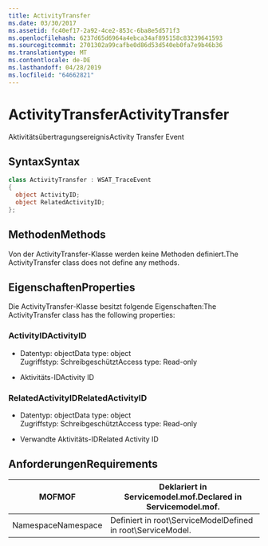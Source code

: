 ```yaml
---
title: ActivityTransfer
ms.date: 03/30/2017
ms.assetid: fc40ef17-2a92-4ce2-853c-6ba8e5d571f3
ms.openlocfilehash: 6237d65d6964a4ebca34af895158c83239641593
ms.sourcegitcommit: 2701302a99cafbe0d86d53d540eb0fa7e9b46b36
ms.translationtype: MT
ms.contentlocale: de-DE
ms.lasthandoff: 04/28/2019
ms.locfileid: "64662821"
---
```

# <a name="activitytransfer"></a><span data-ttu-id="a4ec1-102">ActivityTransfer</span><span class="sxs-lookup"><span data-stu-id="a4ec1-102">ActivityTransfer</span></span>
<span data-ttu-id="a4ec1-103">Aktivitätsübertragungsereignis</span><span class="sxs-lookup"><span data-stu-id="a4ec1-103">Activity Transfer Event</span></span>  
  
## <a name="syntax"></a><span data-ttu-id="a4ec1-104">Syntax</span><span class="sxs-lookup"><span data-stu-id="a4ec1-104">Syntax</span></span>  
  
```csharp
class ActivityTransfer : WSAT_TraceEvent  
{  
  object ActivityID;  
  object RelatedActivityID;  
};  
```  
  
## <a name="methods"></a><span data-ttu-id="a4ec1-105">Methoden</span><span class="sxs-lookup"><span data-stu-id="a4ec1-105">Methods</span></span>  
 <span data-ttu-id="a4ec1-106">Von der ActivityTransfer-Klasse werden keine Methoden definiert.</span><span class="sxs-lookup"><span data-stu-id="a4ec1-106">The ActivityTransfer class does not define any methods.</span></span>  
  
## <a name="properties"></a><span data-ttu-id="a4ec1-107">Eigenschaften</span><span class="sxs-lookup"><span data-stu-id="a4ec1-107">Properties</span></span>  
 <span data-ttu-id="a4ec1-108">Die ActivityTransfer-Klasse besitzt folgende Eigenschaften:</span><span class="sxs-lookup"><span data-stu-id="a4ec1-108">The ActivityTransfer class has the following properties:</span></span>  
  
### <a name="activityid"></a><span data-ttu-id="a4ec1-109">ActivityID</span><span class="sxs-lookup"><span data-stu-id="a4ec1-109">ActivityID</span></span>  
  
- <span data-ttu-id="a4ec1-110">Datentyp: object</span><span class="sxs-lookup"><span data-stu-id="a4ec1-110">Data type: object</span></span>  
    <span data-ttu-id="a4ec1-111">Zugriffstyp: Schreibgeschützt</span><span class="sxs-lookup"><span data-stu-id="a4ec1-111">Access type: Read-only</span></span>  
  
- <span data-ttu-id="a4ec1-112">Aktivitäts-ID</span><span class="sxs-lookup"><span data-stu-id="a4ec1-112">Activity ID</span></span>  
  
### <a name="relatedactivityid"></a><span data-ttu-id="a4ec1-113">RelatedActivityID</span><span class="sxs-lookup"><span data-stu-id="a4ec1-113">RelatedActivityID</span></span>  
  
- <span data-ttu-id="a4ec1-114">Datentyp: object</span><span class="sxs-lookup"><span data-stu-id="a4ec1-114">Data type: object</span></span>  
    <span data-ttu-id="a4ec1-115">Zugriffstyp: Schreibgeschützt</span><span class="sxs-lookup"><span data-stu-id="a4ec1-115">Access type: Read-only</span></span>  
  
- <span data-ttu-id="a4ec1-116">Verwandte Aktivitäts-ID</span><span class="sxs-lookup"><span data-stu-id="a4ec1-116">Related Activity ID</span></span>  
  
## <a name="requirements"></a><span data-ttu-id="a4ec1-117">Anforderungen</span><span class="sxs-lookup"><span data-stu-id="a4ec1-117">Requirements</span></span>  
  
|<span data-ttu-id="a4ec1-118">MOF</span><span class="sxs-lookup"><span data-stu-id="a4ec1-118">MOF</span></span>|<span data-ttu-id="a4ec1-119">Deklariert in Servicemodel.mof.</span><span class="sxs-lookup"><span data-stu-id="a4ec1-119">Declared in Servicemodel.mof.</span></span>|  
|---------|-----------------------------------|  
|<span data-ttu-id="a4ec1-120">Namespace</span><span class="sxs-lookup"><span data-stu-id="a4ec1-120">Namespace</span></span>|<span data-ttu-id="a4ec1-121">Definiert in root\ServiceModel</span><span class="sxs-lookup"><span data-stu-id="a4ec1-121">Defined in root\ServiceModel.</span></span>|
